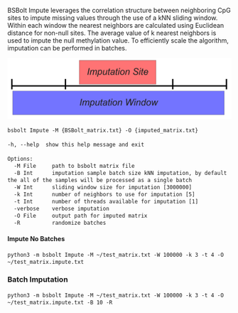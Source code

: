 BSBolt Impute leverages the correlation structure between neighboring CpG sites to impute missing values 
through the use of a kNN sliding window. Within each window the nearest neighbors are calculated using Euclidean 
distance for non-null sites. The average value of k nearest neighbors is used to impute the null methylation value.
To efficiently scale the algorithm, imputation can be performed in batches.

![kNN Window](img/kNN_graphic.png)

```shell
bsbolt Impute -M {BSBolt_matrix.txt} -O {imputed_matrix.txt}

-h, --help  show this help message and exit

Options:
  -M File     path to bsbolt matrix file
  -B Int      imputation sample batch size kNN imputation, by default the all of the samples will be processed as a single batch
  -W Int      sliding window size for imputation [3000000]
  -k Int      number of neighbors to use for imputation [5]
  -t Int      number of threads available for imputation [1]
  -verbose    verbose imputation
  -O File     output path for imputed matrix
  -R          randomize batches
```  

#### **Impute No Batches**

```shell
python3 -m bsbolt Impute -M ~/test_matrix.txt -W 100000 -k 3 -t 4 -O ~/test_matrix.impute.txt
```

### **Batch Imputation**

```shell
python3 -m bsbolt Impute -M ~/test_matrix.txt -W 100000 -k 3 -t 4 -O ~/test_matrix.impute.txt -B 10 -R
```
